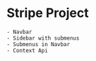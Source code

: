 # Stripe Project
    - Navbar
    - Sidebar with submenus
    - Submenus in Navbar
    - Context Api